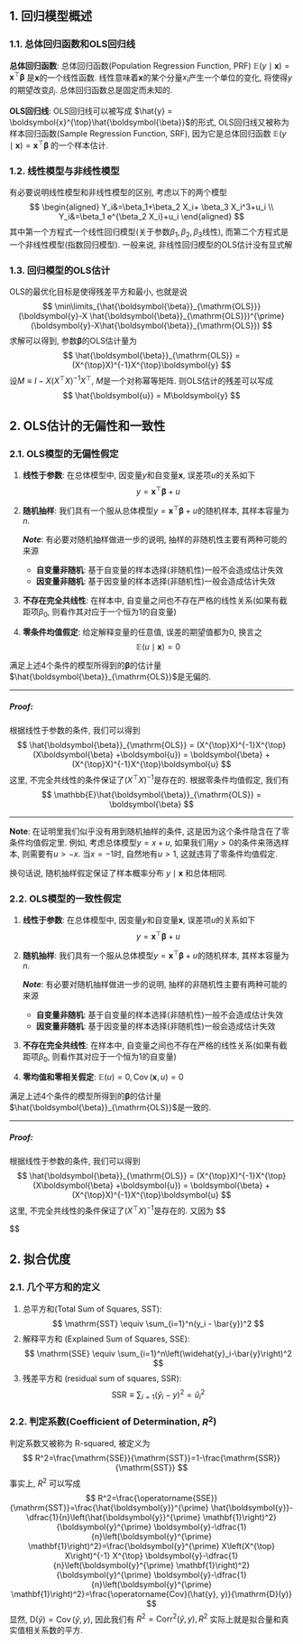 ## 1. 回归模型概述
### 1.1. 总体回归函数和OLS回归线
**总体回归函数**: 总体回归函数(Population Regression Function, PRF) $\mathbb{E}(y\mid \boldsymbol{x}) = \boldsymbol{x}^{\top}\boldsymbol{\beta}$ 是$\boldsymbol{x}$的一个线性函数. 线性意味着$\boldsymbol{x}$的某个分量$x_i$产生一个单位的变化, 将使得$y$的期望改变$\beta_i$. 总体回归函数总是固定而未知的. 

**OLS回归线**: OLS回归线可以被写成 $\hat{y} = \boldsymbol{x}^{\top}\hat{\boldsymbol{\beta}}$的形式, OLS回归线又被称为样本回归函数(Sample Regression Function, SRF), 因为它是总体回归函数 $\mathbb{E}(y\mid \boldsymbol{x}) = \boldsymbol{x}^{\top}\boldsymbol{\beta}$ 的一个样本估计. 

### 1.2. 线性模型与非线性模型
有必要说明线性模型和非线性模型的区别, 考虑以下的两个模型
$$
\begin{aligned} 
    Y_i&=\beta_1+\beta_2 X_i+ \beta_3 X_i^3+u_i \\
Y_i&=\beta_1 e^{\beta_2 X_i}+u_i 
\end{aligned}
$$
其中第一个方程式一个线性回归模型(关于参数$\beta_1, \beta_2, \beta_3$线性), 而第二个方程式是一个非线性模型(指数回归模型). 一般来说, 非线性回归模型的OLS估计没有显式解

### 1.3. 回归模型的OLS估计
OLS的最优化目标是使得残差平方和最小, 也就是说
$$
\min\limits_{\hat{\boldsymbol{\beta}}_{\mathrm{OLS}}} (\boldsymbol{y}-X \hat{\boldsymbol{\beta}}_{\mathrm{OLS}})^{\prime}(\boldsymbol{y}-X\hat{\boldsymbol{\beta}}_{\mathrm{OLS}})
$$
求解可以得到, 参数$\boldsymbol{\beta}$的OLS估计量为
$$
\hat{\boldsymbol{\beta}}_{\mathrm{OLS}} = (X^{\top}X)^{-1}X^{\top}\boldsymbol{y}
$$
设$M\equiv I - X(X^{\top}X)^{-1}X^{\top}$, $M$是一个对称幂等矩阵. 则OLS估计的残差可以写成
$$
\hat{\boldsymbol{u}} = M\boldsymbol{y}
$$
## 2. OLS估计的无偏性和一致性
### 2.1. OLS模型的无偏性假定
1. **线性于参数**: 在总体模型中, 因变量$y$和自变量$\boldsymbol{x}$, 误差项$u$的关系如下
   $$
   y=\boldsymbol{x}^{\top}\boldsymbol{\beta}+u
   $$
2. **随机抽样**: 我们具有一个服从总体模型$y=\boldsymbol{x}^{\top}\boldsymbol{\beta}+u$的随机样本, 其样本容量为$n$. 
   
   ***Note***: 有必要对随机抽样做进一步的说明, 抽样的非随机性主要有两种可能的来源
   - **自变量非随机**: 基于自变量的样本选择(非随机性)一般不会造成估计失效
   - **因变量非随机**: 基于因变量的样本选择(非随机性)一般会造成估计失效

3. **不存在完全共线性**: 在样本中, 自变量之间也不存在严格的线性关系(如果有截距项$\beta_0$, 则看作其对应于一个恒为$1$的自变量)
4. **零条件均值假定**: 给定解释变量的任意值, 误差的期望值都为$0$, 换言之
   $$
   \mathbb{E}\left(u \mid \boldsymbol{x}\right)=0
   $$ 

满足上述4个条件的模型所得到的$\boldsymbol{\beta}$的估计量$\hat{\boldsymbol{\beta}}_{\mathrm{OLS}}$是无偏的. 
___
##### Proof: 
根据线性于参数的条件, 我们可以得到
$$
\hat{\boldsymbol{\beta}}_{\mathrm{OLS}} = (X^{\top}X)^{-1}X^{\top}(X\boldsymbol{\beta} +\boldsymbol{u}) = \boldsymbol{\beta} + (X^{\top}X)^{-1}X^{\top}\boldsymbol{u}
$$
这里, 不完全共线性的条件保证了$(X^{\top}X)^{-1}$是存在的. 根据零条件均值假定, 我们有
$$
\mathbb{E}\hat{\boldsymbol{\beta}}_{\mathrm{OLS}} = \boldsymbol{\beta}
$$
___
**Note**: 在证明里我们似乎没有用到随机抽样的条件, 这是因为这个条件隐含在了零条件均值假定里. 例如, 考虑总体模型$y = x+u$, 如果我们用$y>0$的条件来筛选样本, 则需要有$u>-x$. 当$x=-1$时, 自然地有$u>1$, 这就违背了零条件均值假定.

换句话说, 随机抽样假定保证了样本概率分布 $y\mid \boldsymbol{x}$ 和总体相同. 

### 2.2. OLS模型的一致性假定
1. **线性于参数**: 在总体模型中, 因变量$y$和自变量$\boldsymbol{x}$, 误差项$u$的关系如下
   $$
   y=\boldsymbol{x}^{\top}\boldsymbol{\beta}+u
   $$
2. **随机抽样**: 我们具有一个服从总体模型$y=\boldsymbol{x}^{\top}\boldsymbol{\beta}+u$的随机样本, 其样本容量为$n$. 
   
   ***Note***: 有必要对随机抽样做进一步的说明, 抽样的非随机性主要有两种可能的来源
   - **自变量非随机**: 基于自变量的样本选择(非随机性)一般不会造成估计失效
   - **因变量非随机**: 基于因变量的样本选择(非随机性)一般会造成估计失效

3. **不存在完全共线性**: 在样本中, 自变量之间也不存在严格的线性关系(如果有截距项$\beta_0$, 则看作其对应于一个恒为$1$的自变量)
4. **零均值和零相关假定**: $\mathbb{E}(u)=0, \operatorname{Cov}\left(\boldsymbol{x}, u\right)=0$

满足上述4个条件的模型所得到的$\boldsymbol{\beta}$的估计量$\hat{\boldsymbol{\beta}}_{\mathrm{OLS}}$是一致的. 
___
##### Proof: 
 根据线性于参数的条件, 我们可以得到
$$
\hat{\boldsymbol{\beta}}_{\mathrm{OLS}} = (X^{\top}X)^{-1}X^{\top}(X\boldsymbol{\beta} +\boldsymbol{u}) = \boldsymbol{\beta} + (X^{\top}X)^{-1}X^{\top}\boldsymbol{u}
$$
这里, 不完全共线性的条件保证了$(X^{\top}X)^{-1}$是存在的. 又因为
$$

$$


## 2. 拟合优度
### 2.1. 几个平方和的定义
1. 总平方和(Total Sum of Squares, SST): 
   $$
   \mathrm{SST} \equiv \sum_{i=1}^n(y_i - \bar{y})^2
   $$
2. 解释平方和 (Explained Sum of Squares, $\mathrm{SSE}$): 
   $$
   \mathrm{SSE} \equiv \sum_{i=1}^n\left(\widehat{y}_i-\bar{y}\right)^2
   $$ 
3. 残差平方和 (residual sum of squares, SSR): 
   $$
   \mathrm{SSR} \equiv \sum_{i=1}\left(\widehat{y}_i-y\right)^2=\widehat{u}_i^2
   $$

### 2.2. 判定系数(Coefficient of Determination, $R^2$)
判定系数又被称为 R-squared, 被定义为
$$
R^2=\frac{\mathrm{SSE}}{\mathrm{SST}}=1-\frac{\mathrm{SSR}}{\mathrm{SST}}
$$
事实上, $R^2$ 可以写成
$$
R^2=\frac{\operatorname{SSE}}{\mathrm{SST}}=\frac{\hat{\boldsymbol{y}}^{\prime} \hat{\boldsymbol{y}}-\dfrac{1}{n}\left(\hat{\boldsymbol{y}}^{\prime} \mathbf{1}\right)^2}{\boldsymbol{y}^{\prime} \boldsymbol{y}-\dfrac{1}{n}\left(\boldsymbol{y}^{\prime} \mathbf{1}\right)^2}=\frac{\boldsymbol{y}^{\prime} X\left(X^{\top} X\right)^{-1} X^{\top} \boldsymbol{y}-\dfrac{1}{n}\left(\boldsymbol{y}^{\prime} \mathbf{1}\right)^2}{\boldsymbol{y}^{\prime} \boldsymbol{y}-\dfrac{1}{n}\left(\boldsymbol{y}^{\prime} \mathbf{1}\right)^2}=\frac{\operatorname{Cov}(\hat{y}, y)}{\mathrm{D}(y)}
$$
显然, $\mathrm{D}(\hat{y})=\operatorname{Cov}(\hat{y}, y)$, 因此我们有 $R^2=\operatorname{Corr}^2(\hat{y}, y), R^2$ 实际上就是拟合量和真实值相关系数的平方.
